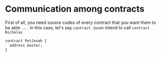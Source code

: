 # Communication among contracts #
First of all, you need source codes of every contract that you want them to be able .... .
In this case, let's say ```contract Jonah``` intend to call ```contract Nicholas```
```js
contract PetJonah {
  address master;
}
```
